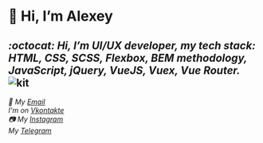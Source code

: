 # 👋 Hi, I’m Alexey
___:octocat: Hi, I’m UI/UX developer, my tech stack: HTML, CSS, SCSS, Flexbox, BEM methodology, JavaScript, jQuery, VueJS, Vuex, Vue Router.___<br/>
![kit](https://i.gifer.com/origin/78/78add0cc29ccb43a1f01a622b3216cb4_w200.webp)
---
_📧 My [Email](lexa7.03.1994@yandex.ru)_<br/>
_I'm on [Vkontakte](https://vk.com/alexey_artyomenko)_<br/>
_📷 My [Instagram](https://www.instagram.com/alexey_artyomenko/)_<br/>
_My [Telegram](https://t.me/alexey_artyomenko)_
